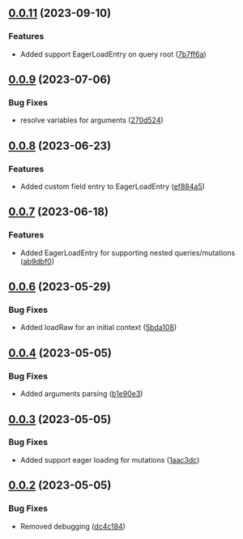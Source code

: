 ## [0.0.11](https://github.com/sapientpro/nestjs-graphql-eager-load/compare/0.0.7...0.0.11) (2023-09-10)


### Features

* Added support EagerLoadEntry on query root ([7b7ff6a](https://github.com/sapientpro/nestjs-graphql-eager-load/commit/7b7ff6a9f3ba86e708ed0de31279af83d678dc3b))



## [0.0.9](https://github.com/sapientpro/nestjs-graphql-eager-load/compare/0.0.7...0.0.9) (2023-07-06)


### Bug Fixes

* resolve variables for arguments ([270d524](https://github.com/sapientpro/nestjs-graphql-eager-load/commit/270d524754c0447dc89461def3fd3a71c23a016f))



## [0.0.8](https://github.com/sapientpro/nestjs-graphql-eager-load/compare/0.0.7...0.0.8) (2023-06-23)


### Features

* Added custom field entry to EagerLoadEntry ([ef884a5](https://github.com/sapientpro/nestjs-graphql-eager-load/commit/ef884a501f3a02b7b26179599a442eef54109468))



## [0.0.7](https://github.com/sapientpro/nestjs-graphql-eager-load/compare/0.0.5...0.0.7) (2023-06-18)


### Features

* Added EagerLoadEntry for supporting nested queries/mutations ([ab9dbf0](https://github.com/sapientpro/nestjs-graphql-eager-load/commit/ab9dbf079d0928aa74a707d54cc0e0b660e7b65a))



## [0.0.6](https://github.com/sapientpro/nestjs-graphql-eager-load/compare/0.0.5...0.0.6) (2023-05-29)


### Bug Fixes

* Added loadRaw for an initial context ([5bda108](https://github.com/sapientpro/nestjs-graphql-eager-load/commit/5bda108541350f312c99b1ec6435077d85a8b8c4))


## [0.0.4](https://github.com/sapientpro/nestjs-graphql-eager-load/compare/0.0.3...0.0.4) (2023-05-05)


### Bug Fixes

* Added arguments parsing ([b1e90e3](https://github.com/sapientpro/nestjs-graphql-eager-load/commit/b1e90e3bc5151eb6eef00655110f849b239c5fc9))



## [0.0.3](https://github.com/sapientpro/nestjs-graphql-eager-load/compare/0.0.2...0.0.3) (2023-05-05)


### Bug Fixes

* Added support eager loading for mutations ([1aac3dc](https://github.com/sapientpro/nestjs-graphql-eager-load/commit/1aac3dc0092853ee5e5a11928cf62fa6e5cce157))



## [0.0.2](https://github.com/sapientpro/nestjs-graphql-eager-load/compare/0.0.1...0.0.2) (2023-05-05)


### Bug Fixes

* Removed debugging ([dc4c184](https://github.com/sapientpro/nestjs-graphql-eager-load/commit/dc4c18427d17985dac02822d8860873b8b1c90f2))



